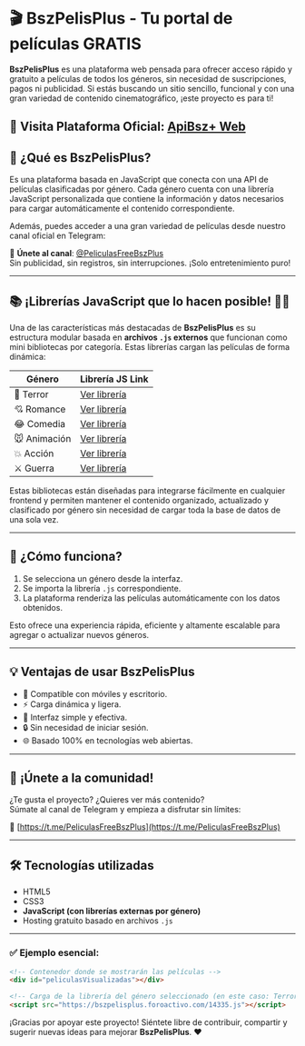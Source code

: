# 🎬 BszPelisPlus - Tu portal de películas GRATIS

**BszPelisPlus** es una plataforma web pensada para ofrecer acceso rápido y gratuito a películas de todos los géneros, sin necesidad de suscripciones, pagos ni publicidad. Si estás buscando un sitio sencillo, funcional y con una gran variedad de contenido cinematográfico, ¡este proyecto es para ti!

📲 **Visita Plataforma Oficial**: [ApiBsz+ Web](https://bszpelisplus.foroactivo.com/h23-apibsz)  
---

## 🚀 ¿Qué es BszPelisPlus?

Es una plataforma basada en JavaScript que conecta con una API de películas clasificadas por género. Cada género cuenta con una librería JavaScript personalizada que contiene la información y datos necesarios para cargar automáticamente el contenido correspondiente.

Además, puedes acceder a una gran variedad de películas desde nuestro canal oficial en Telegram:

📲 **Únete al canal**: [@PeliculasFreeBszPlus](https://t.me/PeliculasFreeBszPlus)  
Sin publicidad, sin registros, sin interrupciones. ¡Solo entretenimiento puro!

---

## 📚 ¡Librerías JavaScript que lo hacen posible! 🚨🔥

Una de las características más destacadas de **BszPelisPlus** es su estructura modular basada en **archivos `.js` externos** que funcionan como mini bibliotecas por categoría. Estas librerías cargan las películas de forma dinámica:

| Género        | Librería JS Link |
|---------------|------------------|
| 🎃 Terror      | [Ver librería](https://bszpelisplus.foroactivo.com/14335.js)     |
| 💘 Romance     | [Ver librería](https://bszpelisplus.foroactivo.com/15075.js)     |
| 😂 Comedia     | [Ver librería](https://bszpelisplus.foroactivo.com/16281.js)     |
| 🐭 Animación   | [Ver librería](https://bszpelisplus.foroactivo.com/17271.js)     |
| 💥 Acción      | [Ver librería](https://bszpelisplus.foroactivo.com/18317.js)     |
| ⚔️ Guerra      | [Ver librería](https://bszpelisplus.foroactivo.com/19351.js)     |

Estas bibliotecas están diseñadas para integrarse fácilmente en cualquier frontend y permiten mantener el contenido organizado, actualizado y clasificado por género sin necesidad de cargar toda la base de datos de una sola vez.

---

## 🧠 ¿Cómo funciona?

1. Se selecciona un género desde la interfaz.
2. Se importa la librería `.js` correspondiente.
3. La plataforma renderiza las películas automáticamente con los datos obtenidos.

Esto ofrece una experiencia rápida, eficiente y altamente escalable para agregar o actualizar nuevos géneros.

---

## 💡 Ventajas de usar BszPelisPlus

- 📱 Compatible con móviles y escritorio.
- ⚡ Carga dinámica y ligera.
- 🎯 Interfaz simple y efectiva.
- 🔒 Sin necesidad de iniciar sesión.
- 🌐 Basado 100% en tecnologías web abiertas.

---

## 📢 ¡Únete a la comunidad!

¿Te gusta el proyecto? ¿Quieres ver más contenido?  
Súmate al canal de Telegram y empieza a disfrutar sin límites:

🔗 [https://t.me/PeliculasFreeBszPlus](https://t.me/PeliculasFreeBszPlus)

---

## 🛠 Tecnologías utilizadas

- HTML5
- CSS3
- **JavaScript (con librerías externas por género)**
- Hosting gratuito basado en archivos `.js`

---
### ✅ Ejemplo esencial:

```html
<!-- Contenedor donde se mostrarán las películas -->
<div id="peliculasVisualizadas"></div>

<!-- Carga de la librería del género seleccionado (en este caso: Terror) -->
<script src="https://bszpelisplus.foroactivo.com/14335.js"></script>
```

¡Gracias por apoyar este proyecto! Siéntete libre de contribuir, compartir y sugerir nuevas ideas para mejorar **BszPelisPlus**. ❤️
